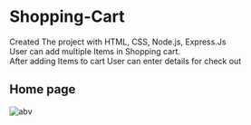 # Shopping-Cart
Created The project with HTML, CSS, Node.js, Express.Js </br>
User can add multiple Items in Shopping cart. </br>
After adding Items to cart User can enter details for check out

## Home page

![abv](https://cloud.githubusercontent.com/assets/17445806/21738858/fb23d2c4-d441-11e6-8912-cdb73024ed9e.png)
